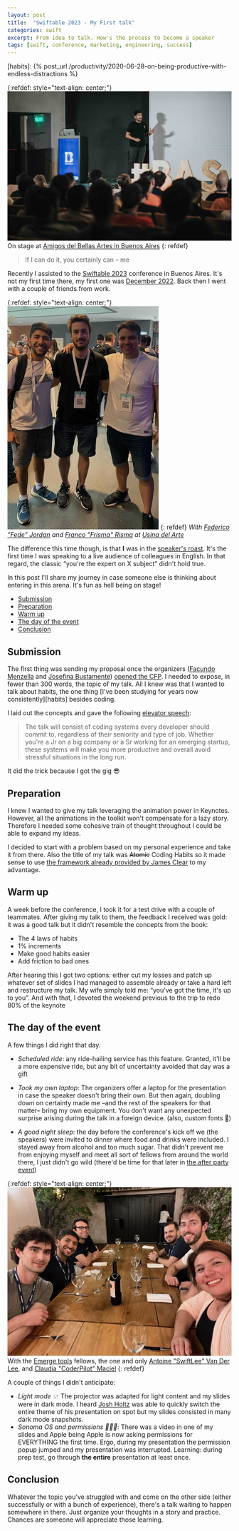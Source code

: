 ```yaml
---
layout: post
title:  "Swiftable 2023 - My First talk"
categories: swift
excerpt: From idea to talk. How's the process to become a speaker
tags: [swift, conference, marketing, engineering, success]
---
```


[arts]: https://amigosdelbellasartes.org.ar
[usina]: https://turismo.buenosaires.gob.ar/es/otros-establecimientos/usina-del-arte
[fede]: https://www.linkedin.com/in/federico-jordan
[frisma]: https://www.linkedin.com/in/franco-risma-49244849
[Swiftable 2022]: https://www.swiftable.co/2022
[Swiftable 2023]: https://www.swiftable.co
[emerge]: https://www.emergetools.com
[coderpilot]: https://www.swiftable.co/speakers/claudia-maciel/
[SwiftLee]: https://www.swiftable.co/speakers/antoine-vanderlee/
[speaker]: https://www.swiftable.co/speakers/mauricio-chirino/
[facu]: https://www.linkedin.com/in/facumenzella?
[jose]: https://www.linkedin.com/in/josefinabustamante
[elevator speech]: https://www.papercall.io/speakers/mauri/speaker_talks/255204-atomic-coding-habits
[opened the CFP]: https://www.swiftable.co/cfp
[atomic]: https://amzn.to/47aDr1m
[josh]: https://www.swiftable.co/speakers/josh-holtz/
[after]: https://twitter.com/MChirino89/status/1731378112829460783/
[habits]: {% post_url /productivity/2020-06-28-on-being-productive-with-endless-distractions %} 

<!-- ------------ -->

{:refdef: style="text-align: center;"}
![dictionary](/assets/posts/17_swiftable/cover.jpeg)
On stage at [Amigos del Bellas Artes in Buenos Aires][arts]
{: refdef}


> If I can do it, you certainly can – me

Recently I assisted to the [Swiftable 2023] conference in Buenos Aires. It's not my first time there, my first one was [December 2022][Swiftable 2022]. Back then I went with a couple of friends from work.

{:refdef: style="text-align: center;"}
![dictionary](/assets/posts/17_swiftable/swiftable22.jpg)
{: refdef}
_With [Federico "Fede" Jordan][fede] and [Franco "Frisma" Risma][frisma] at [Usina del Arte][usina]_

The difference this time though, is that **I** was in the [speaker's roast][speaker]. It's the first time I was speaking to a live audience of colleagues in English. In that regard, the classic “you're the expert on X subject” didn't hold true. 

In this post I'll share my journey in case someone else is thinking about entering in this arena. It's fun as hell being on stage!

- [Submission](#submission)
- [Preparation](#preparation)
- [Warm up](#warm-up)
- [The day of the event](#the-day-of-the-event)
- [Conclusion](#conclusion)

## Submission

The first thing was sending my proposal once the organizers ([Facundo Menzella][facu] and [Josefina Bustamente][jose]) [opened the CFP]. I needed to expose, in fewer than 300 words, the topic of my talk. 
All I knew was that I wanted to talk about habits, the one thing [I've been studying for years now consistently][habits] besides coding. 

I laid out the concepts and gave the following [elevator speech]:

> The talk will consist of coding systems every developer should commit to, regardless of their seniority and type of job. Whether you're a Jr on a big company or a Sr working for an emerging startup, these systems will make you more productive and overall avoid stressful situations in the long run.

It did the trick because I got the gig 😎

## Preparation

I knew I wanted to give my talk leveraging the animation power in Keynotes. However, all the animations in the toolkit won't compensate for a lazy story. Therefore I needed some cohesive train of thought throughout I could be able to expand my ideas.

I decided to start with a problem based on my personal experience and take it from there. Also the title of my talk was ~~Atomic~~ Coding Habits so it made sense to use [the framework already provided by James Clear][atomic] to my advantage.

## Warm up

A week before the conference, I took it for a test drive with a couple of teammates. After giving my talk to them, the feedback I received was gold: it was a good talk but it didn't resemble the concepts from the book: 

- The 4 laws of habits
- 1% increments
- Make good habits easier
- Add friction to bad ones

After hearing this I got two options: either cut my losses and patch up whatever set of slides I had managed to assemble already or take a hard left and restructure my talk. My wife simply told me: “you've got the time, it's up to you”. And with that, I devoted the weekend previous to the trip to redo 80% of the keynote

## The day of the event

A few things I did right that day:

- _Scheduled ride_: any ride-hailing service has this feature. Granted, it'll be a more expensive ride, but any bit of uncertainty avoided that day was a gift

- _Took my own laptop_: The organizers offer a laptop for the presentation in case the speaker doesn't bring their own. But then again, doubling down on certainty made me –and the rest of the speakers for that matter– bring my own equipment. You don't want any unexpected surprise arising during the talk in a foreign device. (also, custom fonts 🎨)

- _A good night sleep_: the day before the conference's kick off we (the speakers) were invited to dinner where food and drinks were included. I stayed away from alcohol and too much sugar. That didn't prevent me from enjoying myself and meet all sort of fellows from around the world there, I just didn't go wild (there'd be time for that later in [the after party event][after])

{:refdef: style="text-align: center;"}
![dictionary](/assets/posts/17_swiftable/dinner.jpeg)
With the [Emerge tools][emerge] fellows, the one and only [Antoine "SwiftLee" Van Der Lee][SwiftLee], and [Claudia "CoderPilot" Maciel][coderpilot]
{: refdef}

A couple of things I didn't anticipate:

- _Light mode 💡:_ The projector was adapted for light content and my slides were in dark mode. I heard [Josh Holtz][josh] was able to quickly switch the entire theme of his presentation on spot but my slides consisted in many dark mode snapshots. 
- _Sonoma OS and permissions 🤦🏽‍♂️_: There was a video in one of my slides and Apple being Apple is now asking permissions for EVERYTHING the first time. Ergo, during my presentation the permission popup jumped and my presentation was interrupted. Learning: during prep test, go through **the entire** presentation at least once.

## Conclusion

Whatever the topic you've struggled with and come on the other side (either successfully or with a bunch of experience), there's a talk waiting to happen somewhere in there. Just organize your thoughts in a story and practice. Chances are someone will appreciate those learning.
